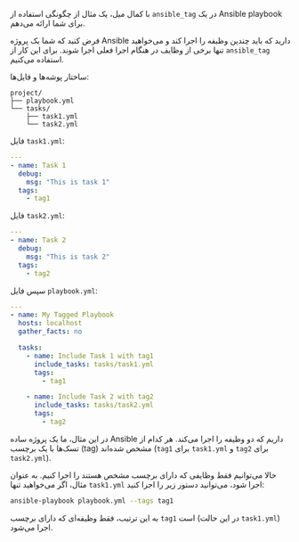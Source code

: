 با کمال میل، یک مثال از چگونگی استفاده از `ansible_tag` در یک Ansible playbook برای شما ارائه می‌دهم.

فرض کنید که شما یک پروژه Ansible دارید که باید چندین وظیفه را اجرا کند و می‌خواهید تنها برخی از وظایف در هنگام اجرا فعلی اجرا شوند. برای این کار از `ansible_tag` استفاده می‌کنیم.

ساختار پوشه‌ها و فایل‌ها:

```
project/
├── playbook.yml
└── tasks/
    ├── task1.yml
    └── task2.yml
```

فایل `task1.yml`:

```yaml
---
- name: Task 1
  debug:
    msg: "This is task 1"
  tags:
    - tag1
```

فایل `task2.yml`:

```yaml
---
- name: Task 2
  debug:
    msg: "This is task 2"
  tags:
    - tag2
```

سپس فایل `playbook.yml`:

```yaml
---
- name: My Tagged Playbook
  hosts: localhost
  gather_facts: no

  tasks:
    - name: Include Task 1 with tag1
      include_tasks: tasks/task1.yml
      tags:
        - tag1

    - name: Include Task 2 with tag2
      include_tasks: tasks/task2.yml
      tags:
        - tag2
```

در این مثال، ما یک پروژه ساده Ansible داریم که دو وظیفه را اجرا می‌کند. هر کدام از تسک‌ها با یک برچسب (tag) مشخص شده‌اند (`tag1` برای `task1.yml` و `tag2` برای `task2.yml`). 

حالا می‌توانیم فقط وظایفی که دارای برچسب مشخص هستند را اجرا کنیم. به عنوان مثال، اگر می‌خواهید تنها `task1.yml` اجرا شود، می‌توانید دستور زیر را اجرا کنید:

```bash
ansible-playbook playbook.yml --tags tag1
```

به این ترتیب، فقط وظیفه‌ای که دارای برچسب `tag1` است (در این حالت `task1.yml`) اجرا می‌شود.
